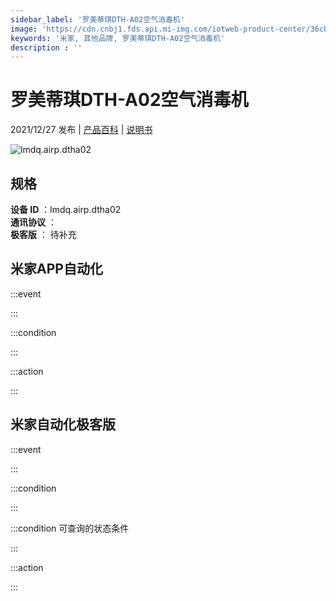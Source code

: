 ```yaml
---
sidebar_label: '罗美蒂琪DTH-A02空气消毒机'
image: 'https://cdn.cnbj1.fds.api.mi-img.com/iotweb-product-center/36cb5ff0bb0051de53e294942b68644a_1631516388884.png?GalaxyAccessKeyId=AKVGLQWBOVIRQ3XLEW&Expires=9223372036854775807&Signature=KaSuvM760MyEAYvc4z5wXT8h8bI='
keywords: '米家, 其他品牌, 罗美蒂琪DTH-A02空气消毒机'
description : ''
---
```

# 罗美蒂琪DTH-A02空气消毒机

2021/12/27 发布 | [产品百科](https://home.mi.com/webapp/content/baike/product/index.html?model=lmdq.airp.dtha02/) | [说明书](https://home.mi.com/views/introduction.html?model=lmdq.airp.dtha02&region=cn)

![lmdq.airp.dtha02](https://cdn.cnbj1.fds.api.mi-img.com/iotweb-product-center/36cb5ff0bb0051de53e294942b68644a_1631516388884.png?GalaxyAccessKeyId=AKVGLQWBOVIRQ3XLEW&Expires=9223372036854775807&Signature=KaSuvM760MyEAYvc4z5wXT8h8bI=)

## 规格  
> 
**设备 ID** ：lmdq.airp.dtha02  
**通讯协议** ：  
**极客版**  ： 待补充 


## 米家APP自动化  

:::event  

:::

:::condition  

:::

:::action   

:::

## 米家自动化极客版  

:::event  

:::

:::condition  

:::

:::condition 可查询的状态条件  

:::

:::action  

:::

        
